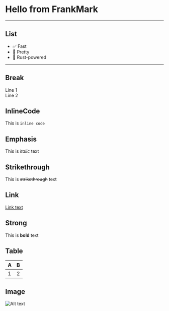 # Hello from FrankMark

---

## List

- ✅ Fast
- 🎨 Pretty
- 🦀 Rust-powered

--- 

## Break
Line 1\
Line 2

## InlineCode

This is `inline code`

## Emphasis

This is *italic* text

## Strikethrough

This is ~~strikethrough~~ text

## Link

[Link text](https://example.com "Title")

## Strong

This is **bold** text

## Table

| A | B |
|---|---|
| 1 | 2 |

## Image

![Alt text](https://external-content.duckduckgo.com/iu/?u=https%3A%2F%2Fwww.digifloor.com%2Fwp-content%2Fuploads%2F2023%2F06%2FBest-Free-AI-Image-Generator.jpg&f=1&nofb=1&ipt=d4c1acd6131469886dda239bbd6f663139f5a51cd7804d373d9e3c091b6b681a)